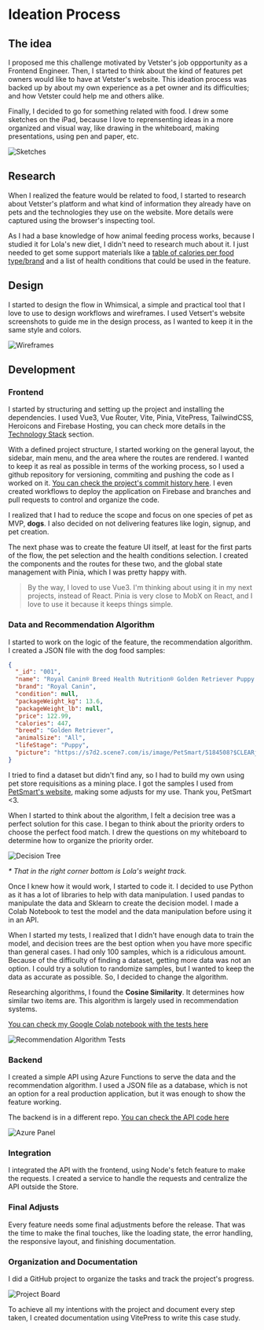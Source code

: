 # Ideation Process

## The idea

I proposed me this challenge motivated by Vetster's job oppportunity as a Frontend Engineer. Then, I started to think about the kind of features pet owners would like to have at Vetster's website. This ideation process was backed up by about my own experience as a pet owner and its difficulties; and how Vetster could help me and others alike.

Finally, I decided to go for something related with food. I drew some sketches on the iPad, because I love to reprensenting ideas in a more organized and visual way, like drawing in the whiteboard, making presentations, using pen and paper, etc.

![Sketches](./images/ipad_note.png)

## Research

When I realized the feature would be related to food, I started to research about Vetster's platform and what kind of information they already have on pets and the technologies they use on the website. More details were captured using the browser's inspecting tool.

As I had a base knowledge of how animal feeding process works, because I studied it for Lola's new diet, I didn't need to research much about it. I just needed to get some support materials like a [table of calories per food type/brand](https://www.franklinanimalclinic.vet/sites/site-2382/documents/Dog_Dry_Foods1.pdf) and a list of health conditions that could be used in the feature.

## Design

I started to design the flow in Whimsical, a simple and practical tool that I love to use to design workflows and wireframes. I used Vetsert's website screenshots to guide me in the design process, as I wanted to keep it in the same style and colors.

![Wireframes](./images/wireframes.png)

## Development

### Frontend

I started by structuring and setting up the project and installing the dependencies. I used Vue3, Vue Router, Vite, Pinia, VitePress, TailwindCSS, Heroicons and Firebase Hosting, you can check more details in the [Technology Stack](/project-scope.md#technology-stack) section.

With a defined project structure, I started working on the general layout, the sidebar, main menu, and the area where the routes are rendered. I wanted to keep it as real as possible in terms of the working process, so I used a github repository for versioning, commiting and pushing the code as I worked on it. [You can check the project's commit history here](https://github.com/clarabatt/pet-food-advice/commits/main/). I even created workflows to deploy the application on Firebase and branches and pull requests to control and organize the code.

I realized that I had to reduce the scope and focus on one species of pet as MVP, **dogs**. I also decided on not delivering features like login, signup, and pet creation.

The next phase was to create the feature UI itself, at least for the first parts of the flow, the pet selection and the health conditions selection. I created the components and the routes for these two, and the global state management with Pinia, which I was pretty happy with.

> By the way, I loved to use Vue3. I'm thinking about using it in my next projects, instead of React.
> Pinia is very close to MobX on React, and I love to use it because it keeps things simple.

### Data and Recommendation Algorithm

I started to work on the logic of the feature, the recommendation algorithm. I created a JSON file with the dog food samples:

```json
{
  "_id": "001",
  "name": "Royal Canin® Breed Health Nutrition® Golden Retriever Puppy Dry Dog Food",
  "brand": "Royal Canin",
  "condition": null,
  "packageWeight_kg": 13.6,
  "packageWeight_lb": null,
  "price": 122.99,
  "calories": 447,
  "breed": "Golden Retriever",
  "animalSize": "All",
  "lifeStage": "Puppy",
  "picture": "https://s7d2.scene7.com/is/image/PetSmart/5184508?$CLEARjpg$"
}
```

I tried to find a dataset but didn't find any, so I had to build my own using pet store requisitions as a mining place. I got the samples I used from [PetSmart's website](https://www.petsmart.ca/dog/food/dry-food/authority+blue-buffalo+hills-science-diet+natural-balance+nutrience+purina-pro-plan+royal-canin/?pmin=0.01&srule=best-sellers), making some adjusts for my use. Thank you, PetSmart <3.

When I started to think about the algorithm, I felt a decision tree was a perfect solution for this case. I began to think about the priority orders to choose the perfect food match. I drew the questions on my whiteboard to determine how to organize the priority order.

![Decision Tree](./images/decision-tree-thinking.jpg)

_\* That in the right corner bottom is Lola's weight track._

Once I knew how it would work, I started to code it. I decided to use Python as it has a lot of libraries to help with data manipulation. I used pandas to manipulate the data and Sklearn to create the decision model. I made a Colab Notebook to test the model and the data manipulation before using it in an API.

When I started my tests, I realized that I didn't have enough data to train the model, and decision trees are the best option when you have more specific than general cases. I had only 100 samples, which is a ridiculous amount. Because of the difficulty of finding a dataset, getting more data was not an option. I could try a solution to randomize samples, but I wanted to keep the data as accurate as possible. So, I decided to change the algorithm.

Researching algorithms, I found the **Cosine Similarity**. It determines how similar two items are. This algorithm is largely used in recommendation systems.

[You can check my Google Colab notebook with the tests here](https://colab.research.google.com/drive/1iEG3p1saytlS0wGL7Upbh8W7b5FDvt1t?usp=sharing)

![Recommendation Algorithm Tests](./images/recommendation-model.png)

### Backend

I created a simple API using Azure Functions to serve the data and the recommendation algorithm. I used a JSON file as a database, which is not an option for a real production application, but it was enough to show the feature working.

The backend is in a different repo. [You can check the API code here](https://github.com/clarabatt/pet-food-advice-api)

![Azure Panel](./images/azure-functions.png)

### Integration

I integrated the API with the frontend, using Node's fetch feature to make the requests. I created a service to handle the requests and centralize the API outside the Store.

### Final Adjusts

Every feature needs some final adjustments before the release. That was the time to make the final touches, like the loading state, the error handling, the responsive layout, and finishing documentation.

### Organization and Documentation

I did a GitHub project to organize the tasks and track the project's progress.

![Project Board](./images/tasks-management.png)

To achieve all my intentions with the project and document every step taken, I created documentation using VitePress to write this case study.
